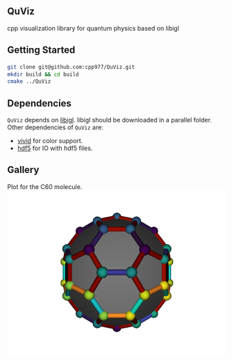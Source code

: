 ## QuViz
cpp visualization library for quantum physics based on libigl

## Getting Started

```bash
git clone git@github.com:cpp977/QuViz.git
mkdir build && cd build
cmake ../QuViz
```

## Dependencies

`QuViz`  depends on [libigl](https://github.com/libigl/libigl).
libigl should be downloaded in a parallel folder.
Other dependencies of `QuViz` are:
- [vivid](https://github.com/gurki/vivid) for color support.
- [hdf5](https://www.hdfgroup.org/solutions/hdf5/) for IO with hdf5 files.

## Gallery

Plot for the C60 molecule.
![C60](gallery/C60.png)
